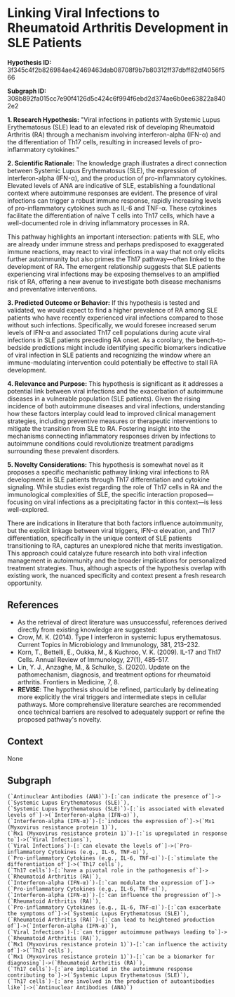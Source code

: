 
# Linking Viral Infections to Rheumatoid Arthritis Development in SLE Patients

**Hypothesis ID:** 3f345c4f2b826984ae42469463dab08708f9b7b80312ff37dbff82df4056f566

**Subgraph ID:** 308b892fa015cc7e90f4126d5c424c6f994f6ebd2d374ae6b0ee63822a8402e2

**1. Research Hypothesis:**
"Viral infections in patients with Systemic Lupus Erythematosus (SLE) lead to an elevated risk of developing Rheumatoid Arthritis (RA) through a mechanism involving interferon-alpha (IFN-α) and the differentiation of Th17 cells, resulting in increased levels of pro-inflammatory cytokines."

**2. Scientific Rationale:**
The knowledge graph illustrates a direct connection between Systemic Lupus Erythematosus (SLE), the expression of interferon-alpha (IFN-α), and the production of pro-inflammatory cytokines. Elevated levels of ANA are indicative of SLE, establishing a foundational context where autoimmune responses are evident. The presence of viral infections can trigger a robust immune response, rapidly increasing levels of pro-inflammatory cytokines such as IL-6 and TNF-α. These cytokines facilitate the differentiation of naïve T cells into Th17 cells, which have a well-documented role in driving inflammatory processes in RA. 

This pathway highlights an important intersection: patients with SLE, who are already under immune stress and perhaps predisposed to exaggerated immune reactions, may react to viral infections in a way that not only elicits further autoimmunity but also primes the Th17 pathway—often linked to the development of RA. The emergent relationship suggests that SLE patients experiencing viral infections may be exposing themselves to an amplified risk of RA, offering a new avenue to investigate both disease mechanisms and preventative interventions.

**3. Predicted Outcome or Behavior:**
If this hypothesis is tested and validated, we would expect to find a higher prevalence of RA among SLE patients who have recently experienced viral infections compared to those without such infections. Specifically, we would foresee increased serum levels of IFN-α and associated Th17 cell populations during acute viral infections in SLE patients preceding RA onset. As a corollary, the bench-to-bedside predictions might include identifying specific biomarkers indicative of viral infection in SLE patients and recognizing the window where an immune-modulating intervention could potentially be effective to stall RA development.

**4. Relevance and Purpose:**
This hypothesis is significant as it addresses a potential link between viral infections and the exacerbation of autoimmune diseases in a vulnerable population (SLE patients). Given the rising incidence of both autoimmune diseases and viral infections, understanding how these factors interplay could lead to improved clinical management strategies, including preventive measures or therapeutic interventions to mitigate the transition from SLE to RA. Fostering insight into the mechanisms connecting inflammatory responses driven by infections to autoimmune conditions could revolutionize treatment paradigms surrounding these prevalent disorders.

**5. Novelty Considerations:**
This hypothesis is somewhat novel as it proposes a specific mechanistic pathway linking viral infections to RA development in SLE patients through Th17 differentiation and cytokine signaling. While studies exist regarding the role of Th17 cells in RA and the immunological complexities of SLE, the specific interaction proposed—focusing on viral infections as a precipitating factor in this context—is less well-explored. 

There are indications in literature that both factors influence autoimmunity, but the explicit linkage between viral triggers, IFN-α elevation, and Th17 differentiation, specifically in the unique context of SLE patients transitioning to RA, captures an unexplored niche that merits investigation. This approach could catalyze future research into both viral infection management in autoimmunity and the broader implications for personalized treatment strategies. Thus, although aspects of the hypothesis overlap with existing work, the nuanced specificity and context present a fresh research opportunity. 


## References
- As the retrieval of direct literature was unsuccessful, references derived directly from existing knowledge are suggested:
- Crow, M. K. (2014). Type I interferon in systemic lupus erythematosus. Current Topics in Microbiology and Immunology, 381, 213–232.
- Korn, T., Bettelli, E., Oukka, M., & Kuchroo, V. K. (2009). IL-17 and Th17 Cells. Annual Review of Immunology, 27(1), 485-517.
- Lin, Y. J., Anzaghe, M., & Schulke, S. (2020). Update on the pathomechanism, diagnosis, and treatment options for rheumatoid arthritis. Frontiers in Medicine, 7, 8.
- **REVISE**: The hypothesis should be refined, particularly by delineating more explicitly the viral triggers and intermediate steps in cellular pathways. More comprehensive literature searches are recommended once technical barriers are resolved to adequately support or refine the proposed pathway's novelty.

## Context
None

## Subgraph
```
(`Antinuclear Antibodies (ANA)`)-[:`can indicate the presence of`]->(`Systemic Lupus Erythematosus (SLE)`),
(`Systemic Lupus Erythematosus (SLE)`)-[:`is associated with elevated levels of`]->(`Interferon-alpha (IFN-α)`),
(`Interferon-alpha (IFN-α)`)-[:`induces the expression of`]->(`Mx1 (Myxovirus resistance protein 1)`),
(`Mx1 (Myxovirus resistance protein 1)`)-[:`is upregulated in response to`]->(`Viral Infections`),
(`Viral Infections`)-[:`can elevate the levels of`]->(`Pro-inflammatory Cytokines (e.g., IL-6, TNF-α)`),
(`Pro-inflammatory Cytokines (e.g., IL-6, TNF-α)`)-[:`stimulate the differentiation of`]->(`Th17 cells`),
(`Th17 cells`)-[:`have a pivotal role in the pathogenesis of`]->(`Rheumatoid Arthritis (RA)`),
(`Interferon-alpha (IFN-α)`)-[:`can modulate the expression of`]->(`Pro-inflammatory Cytokines (e.g., IL-6, TNF-α)`),
(`Interferon-alpha (IFN-α)`)-[:`can influence the progression of`]->(`Rheumatoid Arthritis (RA)`),
(`Pro-inflammatory Cytokines (e.g., IL-6, TNF-α)`)-[:`can exacerbate the symptoms of`]->(`Systemic Lupus Erythematosus (SLE)`),
(`Rheumatoid Arthritis (RA)`)-[:`can lead to heightened production of`]->(`Interferon-alpha (IFN-α)`),
(`Viral Infections`)-[:`can trigger autoimmune pathways leading to`]->(`Rheumatoid Arthritis (RA)`),
(`Mx1 (Myxovirus resistance protein 1)`)-[:`can influence the activity of`]->(`Th17 cells`),
(`Mx1 (Myxovirus resistance protein 1)`)-[:`can be a biomarker for diagnosing`]->(`Rheumatoid Arthritis (RA)`),
(`Th17 cells`)-[:`are implicated in the autoimmune response contributing to`]->(`Systemic Lupus Erythematosus (SLE)`),
(`Th17 cells`)-[:`are involved in the production of autoantibodies like`]->(`Antinuclear Antibodies (ANA)`)
```
